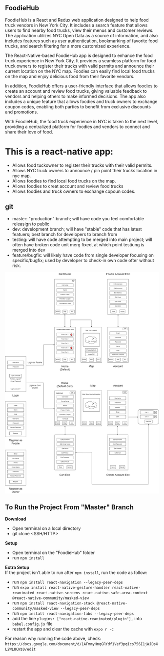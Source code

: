 ## FoodieHub

FoodieHub is a React and Redux web application designed to help food truck vendors in New York City. It includes a search feature that allows users to find nearby food trucks, view their menus and customer reviews. The application utilizes NYC Open Data as a source of information, and also includes features such as user authentication, bookmarking of favorite food trucks, and search filtering for a more customized experience.

The React-Native-based FoodieHub app is designed to enhance the food truck experience in New York City. It provides a seamless platform for food truck owners to register their trucks with valid permits and announce their current location on the NYC map. Foodies can easily find local food trucks on the map and enjoy delicious food from their favorite vendors.

In addition, FoodieHub offers a user-friendly interface that allows foodies to create an account and review food trucks, giving valuable feedback to vendors and helping others to make informed decisions. The app also includes a unique feature that allows foodies and truck owners to exchange coupon codes, enabling both parties to benefit from exclusive discounts and promotions.

With FoodieHub, the food truck experience in NYC is taken to the next level, providing a centralized platform for foodies and vendors to connect and share their love of food.

# This is a react-native app:

- Allows food tuckowner to register their trucks with their valid permits.
- Allows NYC truck owners to announce / pin point their trucks location in nyc map.
- Allows foodies to find local food trucks on the map.
- Allows foodies to creat account and review food trucks
- Allows foodies and truck owners to exchange copoun codes.

## git

- master: "production" branch; will have code you feel comfortable releasign to public
- dev: development branch; will have "stable" code that has latest featuers; best branch for developers to branch from
- testing: will have code attempting to be merged into main project; will often have broken code unit merg fixed, at which point testiung is merged into dev
- feature/bugfix: will likely have code from single developer focusing on specific/bugfix; used by developer to check-in own code ofter without risk.

<img src= "https://github.com/ahmedesoliman/FoodieHub/blob/master/repo/AppDiagram.png" width=auto height= auto>

## To Run the Project From "Master" Branch

**Download**

- Open terminal on a local directory
- git clone <SSH/HTTP>

**Setup**

- Open terminal on the "FoodieHub" folder
- run `npm install`

**Extra Setup**
<br />If the project isn't able to run after `npm install`, run the code as follow:

- run `npm install react-navigation --legacy-peer-deps`
- run `expo install react-native-gesture-handler react-native-reanimated react-native-screens react-native-safe-area-context @react-native-community/masked-view`
- run `npm install react-navigation-stack @react-native-community/masked-view --legacy-peer-deps`
- run `npm install react-navigation-tabs --legacy-peer-deps`
- add the line `plugins: ["react-native-reanimated/plugin"],` into `babel.config.js` file
- restart the app and clear the cache with `expo r -c`

For reason why running the code above, check: `https://docs.google.com/document/d/1AFmmyHnqGRYdf1Vef3pqIcs756I1jWJDsXL2WL8CWz0/edit`
